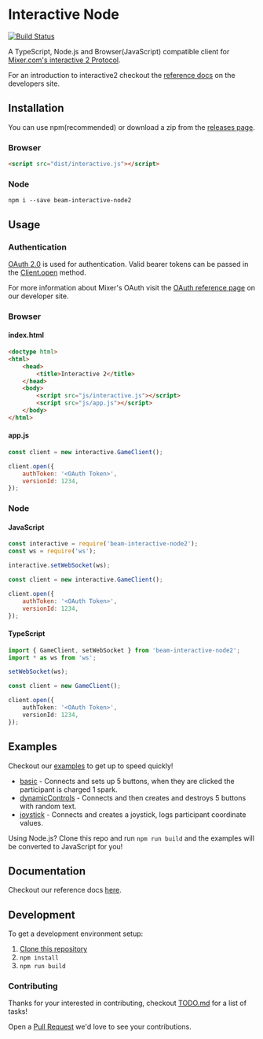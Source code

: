 # Interactive Node
[![Build Status](https://travis-ci.org/mixer/interactive-node.svg?branch=master)](https://travis-ci.org/mixer/interactive-node)

A TypeScript, Node.js and Browser(JavaScript) compatible client for [Mixer.com's interactive 2 Protocol](https://dev.mixer.com/reference/interactive/protocol/protocol.pdf).

For an introduction to interactive2 checkout the [reference docs](https://dev.mixer.com/reference/interactive/index.html) on the developers site.

## Installation
You can use npm(recommended) or download a zip from the [releases page](https://github.com/mixer/interactive-node/releases).

### Browser

```html
<script src="dist/interactive.js"></script>
```

### Node
```
npm i --save beam-interactive-node2
```
## Usage

### Authentication
[OAuth 2.0](https://tools.ietf.org/html/rfc6749) is used for authentication. Valid bearer tokens can be passed in the [Client.open](https://mixer.github.io/interactive-node/classes/client.html#open) method.

For more information about Mixer's OAuth visit the [OAuth reference page](https://dev.mixer.com/reference/oauth/index.html) on our developer site.

### Browser

#### index.html
```html
<doctype html>
<html>
    <head>
        <title>Interactive 2</title>
    </head>
    <body>
        <script src="js/interactive.js"></script>
        <script src="js/app.js"></script>
    </body>
</html>
```

#### app.js
```js
const client = new interactive.GameClient();

client.open({
    authToken: '<OAuth Token>',
    versionId: 1234,
});
```
### Node

#### JavaScript
```js
const interactive = require('beam-interactive-node2');
const ws = require('ws');

interactive.setWebSocket(ws);

const client = new interactive.GameClient();

client.open({
    authToken: '<OAuth Token>',
    versionId: 1234,
});
```

#### TypeScript
```ts
import { GameClient, setWebSocket } from 'beam-interactive-node2';
import * as ws from 'ws';

setWebSocket(ws);

const client = new GameClient();

client.open({
    authToken: '<OAuth Token>',
    versionId: 1234,
});
```

## Examples

Checkout our [examples](examples/) to get up to speed quickly!

* [basic](examples/basic.ts) - Connects and sets up 5 buttons, when they are clicked the participant is charged 1 spark.
* [dynamicControls](examples/dynamicControls.ts) - Connects and then creates and destroys 5 buttons with random text.
* [joystick](examples/joystick.ts) - Connects and creates a joystick, logs participant coordinate values.

Using Node.js? Clone this repo and run `npm run build` and the examples will be converted to JavaScript for you!

## Documentation

Checkout our reference docs [here](https://mixer.github.io/interactive-node/).

## Development

To get a development environment setup:
1. [Clone this repository](https://help.github.com/articles/cloning-a-repository/)
1. `npm install`
1. `npm run build`

### Contributing

Thanks for your interested in contributing, checkout [TODO.md](TODO.md) for a list of tasks!

Open a [Pull Request](https://github.com/mixer/interactive-node/pulls) we'd love to see your contributions.


